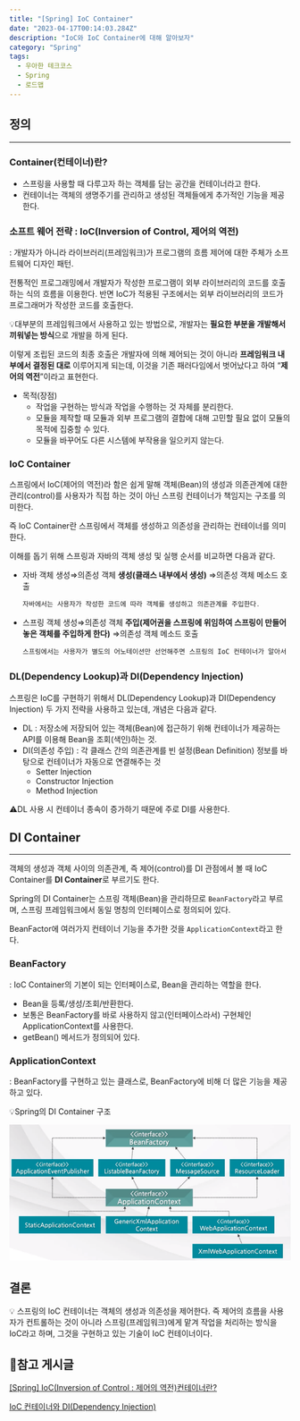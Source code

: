 ```yaml
---
title: "[Spring] IoC Container"
date: "2023-04-17T00:14:03.284Z"
description: "IoC와 IoC Container에 대해 알아보자"
category: "Spring"
tags:
  - 우아한 테크코스
  - Spring
  - 로드맵
---
```


## 정의

---

### Container(컨테이너)란?

- 스프링을 사용할 때 다루고자 하는 객체를 담는 공간을 컨테이너라고 한다.
- 컨테이너는 객체의 생명주기를 관리하고 생성된 객체들에게 추가적인 기능을 제공한다.

### 소프트 웨어 전략 : IoC(Inversion of Control, 제어의 역전)

: 개발자가 아니라 라이브러리(프레임워크)가 프로그램의 흐름 제어에 대한 주체가 소프트웨어 디자인 패턴.

전통적인 프로그래밍에서 개발자가 작성한 프로그램이 외부 라이브러리의 코드를 호출하는 식의 흐름을 이용한다. 반면 IoC가 적용된 구조에서는 외부 라이브러리의 코드가 프로그래머가 작성한 코드를 호출한다.

💡대부분의 프레임워크에서 사용하고 있는 방법으로, 개발자는 **필요한 부분을 개발해서 끼워넣는 방식**으로 개발을 하게 된다.

이렇게 조립된 코드의 최종 호출은 개발자에 의해 제어되는 것이 아니라 **프레임워크 내부에서 결정된 대로** 이루어지게 되는데, 이것을 기존 패러다임에서 벗어났다고 하여 “**제어의 역전**”이라고 표현한다.

- 목적(장점)
  - 작업을 구현하는 방식과 작업을 수행하는 것 자체를 분리한다.
  - 모듈을 제작할 때 모듈과 외부 프로그램의 결합에 대해 고민할 필요 없이 모듈의 목적에 집중할 수 있다.
  - 모듈을 바꾸어도 다른 시스템에 부작용을 일으키지 않는다.

### IoC Container

스프링에서 IoC(제어의 역전)라 함은 쉽게 말해 객체(Bean)의 생성과 의존관계에 대한 관리(control)를 사용자가 직접 하는 것이 아닌 스프링 컨테이너가 책임지는 구조를 의미한다.

즉 IoC Container란 스프링에서 객체를 생성하고 의존성을 관리하는 컨테이너를 의미한다.

이해를 돕기 위해 스프링과 자바의 객체 생성 및 실행 순서를 비교하면 다음과 같다.

- 자바
  객체 생성⇒의존성 객체 **생성(클래스 내부에서 생성)** ⇒의존성 객체 메소드 호출
  ```java
  자바에서는 사용자가 작성한 코드에 따라 객체를 생성하고 의존관계를 주입한다.
  ```
- 스프링
  객체 생성⇒의존성 객체 **주입(제어권을 스프링에 위임하여 스프링이 만들어놓은 객체를 주입하게 한다)** ⇒의존성 객체 메소드 호출
  ```java
  스프링에서는 사용자가 별도의 어노테이션만 선언해주면 스프링의 IoC 컨테이너가 알아서 객체(Bean)를 생성하고 의존관계를 주입해준다.
  ```

### DL(Dependency Lookup)과 DI(Dependency Injection)

스프링은 IoC를 구현하기 위해서 DL(Dependency Lookup)과 DI(Dependency Injection) 두 가지 전략을 사용하고 있는데, 개념은 다음과 같다.

- DL : 저장소에 저장되어 있는 객체(Bean)에 접근하기 위해 컨테이너가 제공하는 API를 이용해 Bean을 조회(색인)하는 것.
- DI(의존성 주입) : 각 클래스 간의 의존관계를 빈 설정(Bean Definition) 정보를 바탕으로 컨테이너가 자동으로 연결해주는 것
  - Setter Injection
  - Constructor Injection
  - Method Injection

⚠️DL 사용 시 컨테이너 종속이 증가하기 때문에 주로 DI를 사용한다.

## DI Container

---

객체의 생성과 객체 사이의 의존관계, 즉 제어(control)를 DI 관점에서 볼 때 IoC Container를 **DI Container**로 부르기도 한다.

Spring의 DI Container는 스프링 객체(Bean)을 관리하므로 `BeanFactory`라고 부르며, 스프링 프레임워크에서 동일 명칭의 인터페이스로 정의되어 있다.

BeanFactor에 여러가지 컨테이너 기능을 추가한 것을 `ApplicationContext`라고 한다.

### BeanFactory

: IoC Container의 기본이 되는 인터페이스로, Bean을 관리하는 역할을 한다.

- Bean을 등록/생성/조회/반환한다.
- 보통은 BeanFactory를 바로 사용하지 않고(인터페이스라서) 구현체인 ApplicationContext를 사용한다.
- getBean() 메서드가 정의되어 있다.

### ApplicationContext

: BeanFactory를 구현하고 있는 클래스로, BeanFactory에 비해 더 많은 기능을 제공하고 있다.

💡Spring의 DI Container 구조

![DI_Container.png](DI_Container.png)

## 결론

<aside>
💡 스프링의 IoC 컨테이너는 객체의 생성과 의존성을 제어한다. 즉 제어의 흐름을 사용자가 컨트롤하는 것이 아니라 스프링(프레임워크)에게 맡겨 작업을 처리하는 방식을 IoC라고 하며, 그것을 구현하고 있는 기술이 IoC 컨테이너이다.

</aside>

## 🔗참고 게시글

[[Spring] IoC(Inversion of Control : 제어의 역전)컨테이너란?](https://choicode.tistory.com/31)

[IoC 컨테이너와 DI(Dependency Injection)](https://dog-developers.tistory.com/12)
